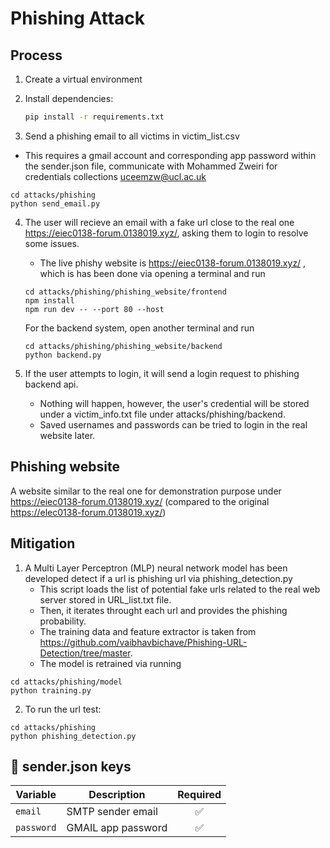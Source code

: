 # Phishing Attack
## Process
1. Create a virtual environment

2. Install dependencies:
   ```bash
   pip install -r requirements.txt
   ```
3. Send a phishing email to all victims in victim_list.csv 
  - This requires a gmail account and corresponding app password within the sender.json file, communicate with Mohammed Zweiri for credentials collections 
uceemzw@ucl.ac.uk

```
cd attacks/phishing
python send_email.py
```
4. The user will recieve an email with a fake url close to the real one https://eiec0138-forum.0138019.xyz/, asking them to login to resolve some issues.
    - The live phishy website is https://eiec0138-forum.0138019.xyz/ , which is has been done via opening a terminal and run
    ```
    cd attacks/phishing/phishing_website/frontend
    npm install
    npm run dev -- --port 80 --host
    ```
    For the backend system, open another terminal and run
    ```
    cd attacks/phishing/phishing_website/backend
    python backend.py
    ```


5. If the user attempts to login, it will send a login request to phishing backend api.
    - Nothing will happen, however, the user's credential will be stored under a victim_info.txt file under attacks/phishing/backend. 
    - Saved usernames and passwords can be tried to login in the real website later.

## Phishing website
A website similar to the real one for demonstration purpose under https://eiec0138-forum.0138019.xyz/ (compared to the original https://elec0138-forum.0138019.xyz/)


## Mitigation

1. A Multi Layer Perceptron (MLP) neural network model has been developed detect if a url is phishing url via phishing_detection.py
    - This script loads the list of potential fake urls related to the real web server stored in URL_list.txt file.
    - Then, it iterates throught each url and provides the phishing probability. 
    - The training data and feature extractor is taken from https://github.com/vaibhavbichave/Phishing-URL-Detection/tree/master. 
    - The model is retrained via running
```
cd attacks/phishing/model
python training.py
```

2. To run the url test:
```
cd attacks/phishing
python phishing_detection.py
```

## 🔐 sender.json keys

| Variable               | Description                                          | Required |
| ---------------------- | ---------------------------------------------------- | :------: |
| `email` | SMTP sender email  |    ✅      |
| `password` | GMAIL app password  |    ✅     |